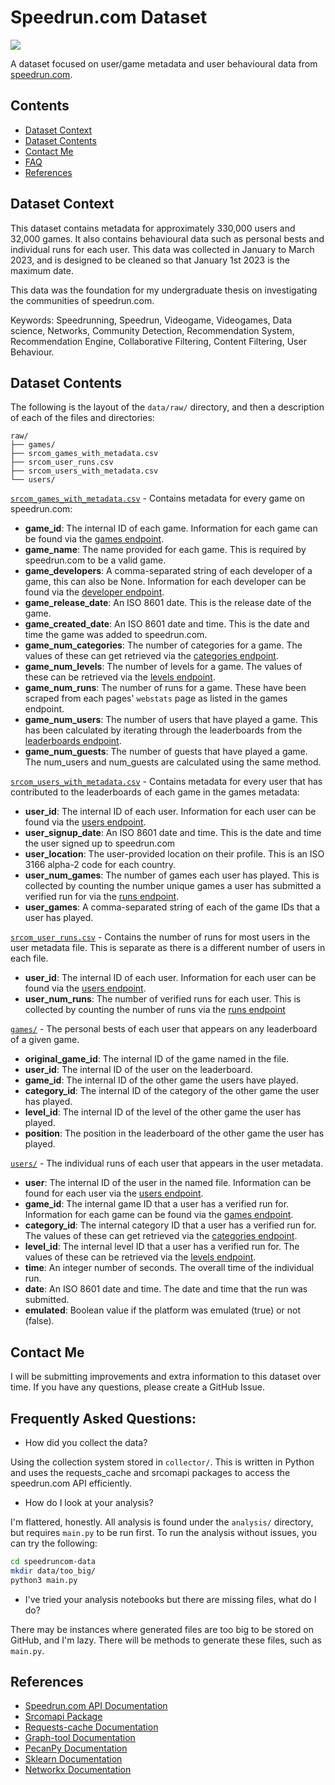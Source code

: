 # Speedrun.com Dataset

![](https://www.speedrun.com/images/logo-white.png)

A dataset focused on user/game metadata and user behavioural data from [speedrun.com](https://www.speedrun.com).

## Contents

 * [Dataset Context](#context)
 * [Dataset Contents](#dataset-contents)
 * [Contact Me](#contact-me)
 * [FAQ](#frequently-asked-questions)
 * [References](#references)

## Dataset Context

This dataset contains metadata for approximately 330,000 users and 32,000 games. It also contains behavioural data such as personal bests and individual runs for each user. This data was collected in January to March 2023, and is designed to be cleaned so that January 1st 2023 is the maximum date.

This data was the foundation for my undergraduate thesis on investigating the communities of speedrun.com. 

Keywords: Speedrunning, Speedrun, Videogame, Videogames, Data science, Networks, Community Detection, Recommendation System, Recommendation Engine, Collaborative Filtering, Content Filtering, User Behaviour.

## Dataset Contents

The following is the layout of the `data/raw/` directory, and then a description of each of the files and directories:

```
raw/
├── games/
├── srcom_games_with_metadata.csv
├── srcom_user_runs.csv
├── srcom_users_with_metadata.csv
└── users/
```

[`srcom_games_with_metadata.csv`](data/raw/srcom_games_with_metadata.csv) - Contains metadata for every game on speedrun.com:
 * __game_id__: The internal ID of each game. Information for each game can be found via the [games endpoint](https://www.speedrun.com/api/v1/games/o1y9wo6q).
 * __game_name__: The name provided for each game. This is required by speedrun.com to be a valid game.
 * __game_developers__: A comma-separated string of each developer of a game, this can also be None. Information for each developer can be found via the [developer endpoint](https://www.speedrun.com/api/v1/developers/xv6dvx62).
 * __game_release_date__: An ISO 8601 date. This is the release date of the game.
 * __game_created_date__: An ISO 8601 date and time. This is the date and time the game was added to speedrun.com.
 * __game_num_categories__: The number of categories for a game. The values of these can get retrieved via the [categories endpoint](https://www.speedrun.com/api/v1/games/o1y9wo6q/categories).
 * __game_num_levels__: The number of levels for a game. The values of these can be retrieved via the [levels endpoint](https://www.speedrun.com/api/v1/games/o1y9wo6q/levels).
 * __game_num_runs__: The number of runs for a game. These have been scraped from each pages' `webstats` page as listed in the games endpoint.
 * __game_num_users__: The number of users that have played a game. This has been calculated by iterating through the leaderboards from the [leaderboards endpoint](https://www.speedrun.com/api/v1/leaderboards/o1y9wo6q/category/wkpoo02r).
 * __game_num_guests__: The number of guests that have played a game. The num\_users and num\_guests are calculated using the same method.

[`srcom_users_with_metadata.csv`](data/raw/srcom_users_with_metadata.csv) - Contains metadata for every user that has contributed to the leaderboards of each game in the games metadata:
 * __user_id__: The internal ID of each user. Information for each user can be found via the [users endpoint](https://www.speedrun.com/api/v1/runs?user=o86y93wj).
 * __user_signup_date__: An ISO 8601 date and time. This is the date and time the user signed up to speedrun.com
 * __user_location__: The user-provided location on their profile. This is an ISO 3166 alpha-2 code for each country.
 * __user_num_games__: The number of games each user has played. This is collected by counting the number unique games a user has submitted a verified run for via the [runs endpoint](https://www.speedrun.com/api/v1/runs?user=o86y93wj&status=verified).
 * __user_games__: A comma-separated string of each of the game IDs that a user has played.

[`srcom_user_runs.csv`](data/raw/srcom_user_runs.csv) - Contains the number of runs for most users in the user metadata file. This is separate as there is a different number of users in each file.
 * __user_id__: The internal ID of each user. Information for each user can be found via the [users endpoint](https://www.speedrun.com/api/v1/runs?user=o86y93wj).
 * __user_num_runs__: The number of verified runs for each user. This is collected by counting the number of runs via the [runs endpoint](https://www.speedrun.com/api/v1/runs?user=o86y93wj&status=verified)

[`games/`](data/raw/games/) - The personal bests of each user that appears on any leaderboard of a given game. 
 * __original_game_id__: The internal ID of the game named in the file.
 * __user_id__: The internal ID of the user on the leaderboard.
 * __game_id__:  The internal ID of the other game the users have played.
 * __category_id__: The internal ID of the category of the other game the user has played.
 * __level_id__: The internal ID of the level of the other game the user has played.
 * __position__: The position in the leaderboard of the other game the user has played.

[`users/`](data/raw/users/) - The individual runs of each user that appears in the user metadata.
 * __user__: The internal ID of the user in the named file. Information can be found for each user via the [users endpoint](https://www.speedrun.com/api/v1/runs?user=o86y93wj).
 * __game_id__: The internal game ID that a user has a verified run for. Information for each game can be found via the [games endpoint](https://www.speedrun.com/api/v1/games/o1y9wo6q).
 * __category_id__: The internal category ID that a user has a verified run for. The values of these can get retrieved via the [categories endpoint](https://www.speedrun.com/api/v1/games/o1y9wo6q/categories).
 * __level_id__: The internal level ID that a user has a verified run for. The values of these can be retrieved via the [levels endpoint](https://www.speedrun.com/api/v1/games/o1y9wo6q/levels).
 * __time__: An integer number of seconds. The overall time of the individual run.
 * __date__: An ISO 8601 date and time. The date and time that the run was submitted. 
 * __emulated__: Boolean value if the platform was emulated (true) or not (false).

## Contact Me

I will be submitting improvements and extra information to this dataset over time. If you have any questions, please create a GitHub Issue.

## Frequently Asked Questions:

 * How did you collect the data?

Using the collection system stored in `collector/`. This is written in Python and uses the requests\_cache and srcomapi packages to access the speedrun.com API efficiently.

 * How do I look at your analysis?

I'm flattered, honestly. All analysis is found under the `analysis/` directory, but requires `main.py` to be run first. To run the analysis without issues, you can try the following:

```bash
cd speedruncom-data
mkdir data/too_big/
python3 main.py
```

 * I've tried your analysis notebooks but there are missing files, what do I do?

There may be instances where generated files are too big to be stored on GitHub, and I'm lazy. There will be methods to generate these files, such as `main.py`.

## References

 * [Speedrun.com API Documentation](https://github.com/speedruncomorg)
 * [Srcomapi Package](https://github.com/blha303/srcomapi)
 * [Requests-cache Documentation](https://github.com/requests-cache/requests-cache)
 * [Graph-tool Documentation](https://graph-tool.skewed.de/static/doc/index.html)
 * [PecanPy Documentation](https://pecanpy.readthedocs.io/en/latest/)
 * [Sklearn Documentation](https://scikit-learn.org/stable/)
 * [Networkx Documentation](https://networkx.org/documentation/stable/index.html)
